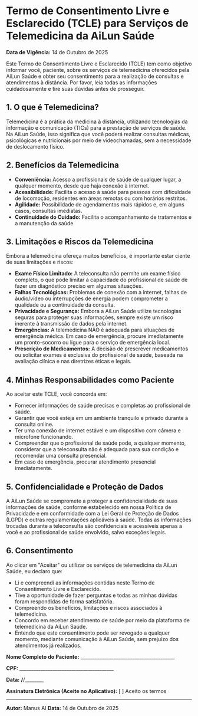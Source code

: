 # Termo de Consentimento Livre e Esclarecido (TCLE) para Serviços de Telemedicina da AiLun Saúde

**Data de Vigência:** 14 de Outubro de 2025

Este Termo de Consentimento Livre e Esclarecido (TCLE) tem como objetivo informar você, paciente, sobre os serviços de telemedicina oferecidos pela AiLun Saúde e obter seu consentimento para a realização de consultas e atendimentos à distância. Por favor, leia todas as informações cuidadosamente e tire suas dúvidas antes de prosseguir.

## 1. O que é Telemedicina?

Telemedicina é a prática da medicina à distância, utilizando tecnologias da informação e comunicação (TICs) para a prestação de serviços de saúde. Na AiLun Saúde, isso significa que você poderá realizar consultas médicas, psicológicas e nutricionais por meio de videochamadas, sem a necessidade de deslocamento físico.

## 2. Benefícios da Telemedicina

*   **Conveniência:** Acesso a profissionais de saúde de qualquer lugar, a qualquer momento, desde que haja conexão à internet.
*   **Acessibilidade:** Facilita o acesso à saúde para pessoas com dificuldade de locomoção, residentes em áreas remotas ou com horários restritos.
*   **Agilidade:** Possibilidade de agendamentos mais rápidos e, em alguns casos, consultas imediatas.
*   **Continuidade do Cuidado:** Facilita o acompanhamento de tratamentos e a manutenção da saúde.

## 3. Limitações e Riscos da Telemedicina

Embora a telemedicina ofereça muitos benefícios, é importante estar ciente de suas limitações e riscos:

*   **Exame Físico Limitado:** A teleconsulta não permite um exame físico completo, o que pode limitar a capacidade do profissional de saúde de fazer um diagnóstico preciso em algumas situações.
*   **Falhas Tecnológicas:** Problemas de conexão com a internet, falhas de áudio/vídeo ou interrupções de energia podem comprometer a qualidade ou a continuidade da consulta.
*   **Privacidade e Segurança:** Embora a AiLun Saúde utilize tecnologias seguras para proteger suas informações, sempre existe um risco inerente à transmissão de dados pela internet.
*   **Emergências:** A telemedicina NÃO é adequada para situações de emergência médica. Em caso de emergência, procure imediatamente um pronto-socorro ou ligue para o serviço de emergência local.
*   **Prescrição de Medicamentos:** A decisão de prescrever medicamentos ou solicitar exames é exclusiva do profissional de saúde, baseada na avaliação clínica e nas diretrizes éticas e legais.

## 4. Minhas Responsabilidades como Paciente

Ao aceitar este TCLE, você concorda em:

*   Fornecer informações de saúde precisas e completas ao profissional de saúde.
*   Garantir que você esteja em um ambiente tranquilo e privado durante a consulta online.
*   Ter uma conexão de internet estável e um dispositivo com câmera e microfone funcionando.
*   Compreender que o profissional de saúde pode, a qualquer momento, considerar que a teleconsulta não é adequada para sua condição e recomendar uma consulta presencial.
*   Em caso de emergência, procurar atendimento presencial imediatamente.

## 5. Confidencialidade e Proteção de Dados

A AiLun Saúde se compromete a proteger a confidencialidade de suas informações de saúde, conforme estabelecido em nossa Política de Privacidade e em conformidade com a Lei Geral de Proteção de Dados (LGPD) e outras regulamentações aplicáveis à saúde. Todas as informações trocadas durante a teleconsulta são confidenciais e acessíveis apenas a você e ao profissional de saúde envolvido, salvo exceções legais.

## 6. Consentimento

Ao clicar em "Aceitar" ou utilizar os serviços de telemedicina da AiLun Saúde, eu declaro que:

*   Li e compreendi as informações contidas neste Termo de Consentimento Livre e Esclarecido.
*   Tive a oportunidade de fazer perguntas e todas as minhas dúvidas foram respondidas de forma satisfatória.
*   Compreendo os benefícios, limitações e riscos associados à telemedicina.
*   Concordo em receber atendimento de saúde por meio da plataforma de telemedicina da AiLun Saúde.
*   Entendo que este consentimento pode ser revogado a qualquer momento, mediante comunicação à AiLun Saúde, sem prejuízo dos atendimentos já realizados.

**Nome Completo do Paciente:** ________________________________________

**CPF:** ________________________________________

**Data:** ____/____/________

**Assinatura Eletrônica (Aceite no Aplicativo):** [ ] Aceito os termos

---

**Autor:** Manus AI
**Data:** 14 de Outubro de 2025
